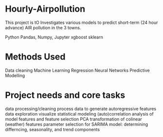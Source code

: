 # Hourly-Airpollution
This project is tO Investigates various models to predict short-term (24 hour advance) AIR pollution in the 3 towns.

Python
Pandas, Numpy, Jupyter
xgboost  sklearn 


# Methods Used

Data cleaning
Machine Learning
Regression
Neural Networks
Predictive Modelling

# Project needs and core tasks

data processing/cleaning
process data to generate autoregressive features
data exploration
visualize 
statistical modeling
(auto)correlation analysis of model features and feature selection
PCA transformation of colinear (weather) features
parameter selection for SARIMA model: determining differncing, seasonality, and trend components
